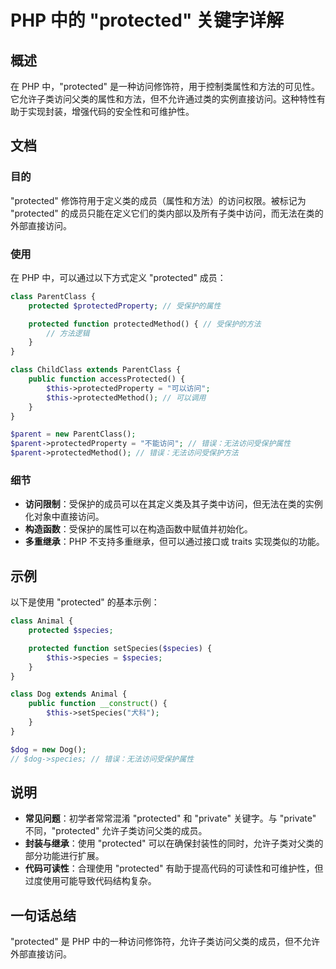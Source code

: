 <!--
Meta Description: # PHP 中的 "protected" 关键字详解 ## 概述 在 PHP 中，"protected" 是一种访问修饰符，用于控制类属性和方法的可见性。它允许子类访问父类的属性和方法，但不允许通过类的实例直接访问。这种特性有助于实现封装，增强代码的安全性和可维护性。 ## 文档 ### 目的 "p...
Meta Keywords: protected, php, species, class, function
-->

# PHP 中的 "protected" 关键字详解

## 概述
在 PHP 中，"protected" 是一种访问修饰符，用于控制类属性和方法的可见性。它允许子类访问父类的属性和方法，但不允许通过类的实例直接访问。这种特性有助于实现封装，增强代码的安全性和可维护性。

## 文档
### 目的
"protected" 修饰符用于定义类的成员（属性和方法）的访问权限。被标记为 "protected" 的成员只能在定义它们的类内部以及所有子类中访问，而无法在类的外部直接访问。

### 使用
在 PHP 中，可以通过以下方式定义 "protected" 成员：

```php
class ParentClass {
    protected $protectedProperty; // 受保护的属性

    protected function protectedMethod() { // 受保护的方法
        // 方法逻辑
    }
}

class ChildClass extends ParentClass {
    public function accessProtected() {
        $this->protectedProperty = "可以访问";
        $this->protectedMethod(); // 可以调用
    }
}

$parent = new ParentClass();
$parent->protectedProperty = "不能访问"; // 错误：无法访问受保护属性
$parent->protectedMethod(); // 错误：无法访问受保护方法
```

### 细节
- **访问限制**：受保护的成员可以在其定义类及其子类中访问，但无法在类的实例化对象中直接访问。
- **构造函数**：受保护的属性可以在构造函数中赋值并初始化。
- **多重继承**：PHP 不支持多重继承，但可以通过接口或 traits 实现类似的功能。

## 示例
以下是使用 "protected" 的基本示例：

```php
class Animal {
    protected $species;

    protected function setSpecies($species) {
        $this->species = $species;
    }
}

class Dog extends Animal {
    public function __construct() {
        $this->setSpecies("犬科");
    }
}

$dog = new Dog();
// $dog->species; // 错误：无法访问受保护属性
```

## 说明
- **常见问题**：初学者常常混淆 "protected" 和 "private" 关键字。与 "private" 不同，"protected" 允许子类访问父类的成员。
- **封装与继承**：使用 "protected" 可以在确保封装性的同时，允许子类对父类的部分功能进行扩展。
- **代码可读性**：合理使用 "protected" 有助于提高代码的可读性和可维护性，但过度使用可能导致代码结构复杂。

## 一句话总结
"protected" 是 PHP 中的一种访问修饰符，允许子类访问父类的成员，但不允许外部直接访问。